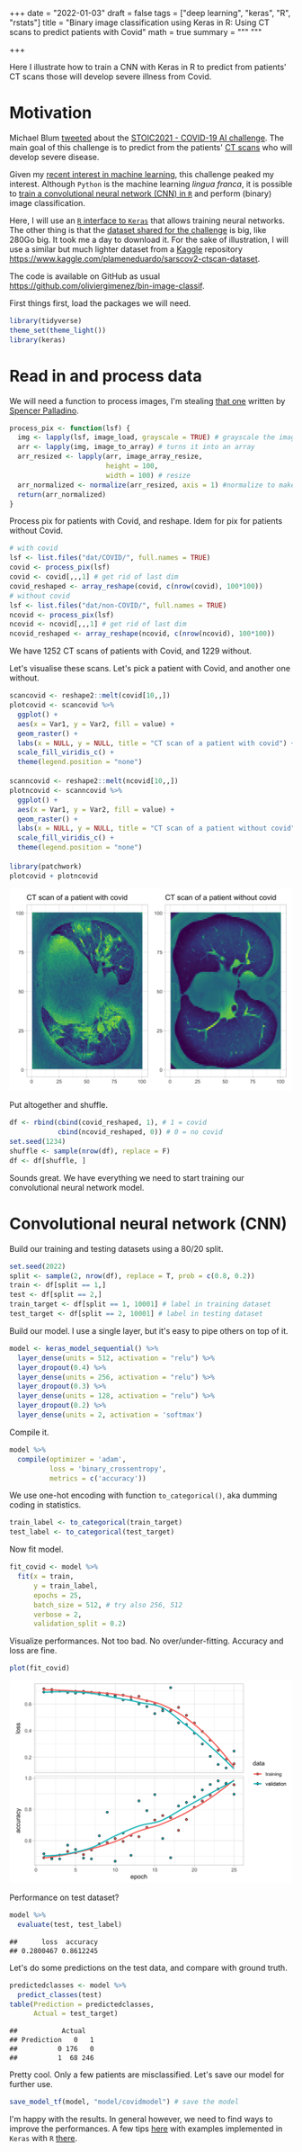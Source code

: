 +++
date = "2022-01-03"
draft = false
tags = ["deep learning", "keras", "R", "rstats"]
title = "Binary image classification using Keras in R: Using CT scans to predict patients with Covid"
math = true
summary = """
"""

+++

Here I illustrate how to train a CNN with Keras in R to predict from patients' CT scans those will develop severe illness from Covid. 

<!--more-->

# Motivation

Michael Blum [tweeted](https://twitter.com/mblum_g/status/1475940763716444161?s=20) about the [STOIC2021 - COVID-19 AI challenge](https://stoic2021.grand-challenge.org/stoic2021/). The main goal of this challenge is to predict from the patients' [CT scans](https://en.wikipedia.org/wiki/CT_scan) who will develop severe disease. 

Given my [recent interest in machine learning](https://oliviergimenez.github.io/blog/learning-machine-learning/), this challenge peaked my interest. Although `Python` is the machine learning *lingua franca*, it is possible to [train a convolutional neural network (CNN) in `R`](https://github.com/oliviergimenez/computo-deeplearning-occupany-lynx) and perform (binary) image classification.

Here, I will use an [`R` interface to `Keras`](https://keras.rstudio.com/) that allows training neural networks. The other thing is that the [dataset shared for the challenge](https://stoic2021.grand-challenge.org/stoic-db/) is big, like 280Go big. It took me a day to download it. For the sake of illustration, I will use a similar but much lighter dataset from a [Kaggle](https://en.wikipedia.org/wiki/Kaggle) repository <https://www.kaggle.com/plameneduardo/sarscov2-ctscan-dataset>. 

The code is available on GitHub as usual <https://github.com/oliviergimenez/bin-image-classif>. 

First things first, load the packages we will need.

```r
library(tidyverse)
theme_set(theme_light())
library(keras)
```

# Read in and process data

We will need a function to process images, I'm stealing [that one](https://rpubs.com/spalladino14/653239) written by [Spencer Palladino](https://www.linkedin.com/in/spencer-palladino/).

```r
process_pix <- function(lsf) {
  img <- lapply(lsf, image_load, grayscale = TRUE) # grayscale the image
  arr <- lapply(img, image_to_array) # turns it into an array
  arr_resized <- lapply(arr, image_array_resize, 
                        height = 100, 
                        width = 100) # resize
  arr_normalized <- normalize(arr_resized, axis = 1) #normalize to make small numbers 
  return(arr_normalized)
}
```

Process pix for patients with Covid, and reshape. Idem for pix for patients without Covid. 

```r
# with covid
lsf <- list.files("dat/COVID/", full.names = TRUE) 
covid <- process_pix(lsf)
covid <- covid[,,,1] # get rid of last dim
covid_reshaped <- array_reshape(covid, c(nrow(covid), 100*100))
# without covid
lsf <- list.files("dat/non-COVID/", full.names = TRUE) 
ncovid <- process_pix(lsf)
ncovid <- ncovid[,,,1] # get rid of last dim
ncovid_reshaped <- array_reshape(ncovid, c(nrow(ncovid), 100*100))
```

We have 1252 CT scans of patients with Covid, and 1229 without. 

Let's visualise these scans. Let's pick a patient with Covid, and another one without.

```r
scancovid <- reshape2::melt(covid[10,,])
plotcovid <- scancovid %>%
  ggplot() +
  aes(x = Var1, y = Var2, fill = value) + 
  geom_raster() +
  labs(x = NULL, y = NULL, title = "CT scan of a patient with covid") + 
  scale_fill_viridis_c() + 
  theme(legend.position = "none")

scanncovid <- reshape2::melt(ncovid[10,,])
plotncovid <- scanncovid %>%
  ggplot() +
  aes(x = Var1, y = Var2, fill = value) + 
  geom_raster() +
  labs(x = NULL, y = NULL, title = "CT scan of a patient without covid") + 
  scale_fill_viridis_c() + 
  theme(legend.position = "none")

library(patchwork)
plotcovid + plotncovid
```

![](unnamed-chunk-4-1.png)<!-- -->

Put altogether and shuffle.

```r
df <- rbind(cbind(covid_reshaped, 1), # 1 = covid
            cbind(ncovid_reshaped, 0)) # 0 = no covid
set.seed(1234)
shuffle <- sample(nrow(df), replace = F)
df <- df[shuffle, ]
```

Sounds great. We have everything we need to start training our convolutional neural network model. 

# Convolutional neural network (CNN)

Build our training and testing datasets using a 80/20 split. 

```r
set.seed(2022)
split <- sample(2, nrow(df), replace = T, prob = c(0.8, 0.2))
train <- df[split == 1,]
test <- df[split == 2,]
train_target <- df[split == 1, 10001] # label in training dataset
test_target <- df[split == 2, 10001] # label in testing dataset
```

Build our model. I use a single layer, but it's easy to pipe others on top of it. 

```r
model <- keras_model_sequential() %>%
  layer_dense(units = 512, activation = "relu") %>% 
  layer_dropout(0.4) %>%
  layer_dense(units = 256, activation = "relu") %>%
  layer_dropout(0.3) %>%
  layer_dense(units = 128, activation = "relu") %>%
  layer_dropout(0.2) %>%
  layer_dense(units = 2, activation = 'softmax')
```

Compile it.

```r
model %>%
  compile(optimizer = 'adam',
          loss = 'binary_crossentropy', 
          metrics = c('accuracy'))
```

We use one-hot encoding with function `to_categorical()`, aka dumming coding in statistics.

```r
train_label <- to_categorical(train_target)
test_label <- to_categorical(test_target)
```

Now fit model. 

```r
fit_covid <- model %>%
  fit(x = train,
      y = train_label, 
      epochs = 25,
      batch_size = 512, # try also 256, 512
      verbose = 2,
      validation_split = 0.2)
```

Visualize performances. Not too bad. No over/under-fitting. Accuracy and loss are fine.

```r
plot(fit_covid)
```

![](unnamed-chunk-11-1.png)<!-- -->

Performance on test dataset?

```r
model %>%
  evaluate(test, test_label)
```

```
##      loss  accuracy 
## 0.2800467 0.8612245
```

Let's do some predictions on the test data, and compare with ground truth. 

```r
predictedclasses <- model %>%
  predict_classes(test)
table(Prediction = predictedclasses, 
      Actual = test_target)
```

```
##           Actual
## Prediction   0   1
##          0 176   0
##          1  68 246
```

Pretty cool. Only a few patients are misclassified. Let's save our model for further use. 

```r
save_model_tf(model, "model/covidmodel") # save the model
```

I'm happy with the results. In general however, we need to find ways to improve the performances. A few tips [here](https://machinelearningmastery.com/improve-deep-learning-performance/) with examples implemented in `Keras` with `R` [there](https://keras.rstudio.com/articles/examples/index.html).
